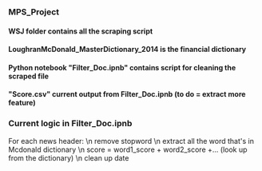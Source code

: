 ### MPS_Project

#### WSJ folder contains all the scraping script
#### LoughranMcDonald_MasterDictionary_2014 is the financial dictionary
#### Python notebook "Filter_Doc.ipnb" contains script for cleaning the scraped file
#### "Score.csv" current output from Filter_Doc.ipnb (to do = extract more feature)

### Current logic in Filter_Doc.ipnb
For each news header: \n
  remove stopword \n
  extract all the word that's in Mcdonald dictionary \n
  score = word1_score + word2_score +... (look up from the dictionary) \n
  clean up date 
